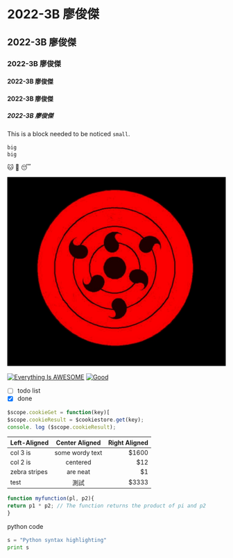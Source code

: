 # 2022-3B 廖俊傑
## 2022-3B 廖俊傑
### 2022-3B 廖俊傑
#### 2022-3B 廖俊傑
#### 2022-3B 廖俊傑
##### 2022-3B 廖俊傑

This is a block needed to be noticed `small`. 

```
big
big
```

🐱 💋 😴

![EYES](777.jpg "https://www.newton.com.tw/wiki/%E7%B4%85%E5%8B%BE%E7%8E%89%E8%BC%AA%E8%BF%B4%E7%9C%BC")

[![Everything Is AWESOME](https://img.youtube.com/vi/StTqXEQ2l-Y/0.jpg)](https://www.youtube.com/watch?v=StTqXEQ2l-Y "Everything Is AWESOME")
[![Good](https://img.youtube.com/vi/sSm2dRarhPo/0.jpg)](https://www.youtube.com/watch?v=sSm2dRarhPo "Everything Is AWESOME")

- [ ] todo list
- [x] done

```js
$scope.cookieGet = function(key)[
$scope.cookieResult = $cookiestore.get(key);
console. log ($scope.cookieResult);
```

|Left-Aligned   | Center Aligned  | Right Aligned |
|:--------------|:---------------:|--------------:|
| col 3 is      | some wordy text | $1600
| col 2 is      | centered        | $12
| zebra stripes | are neat        | $1 
| test |測試         | $3333  |


```javascript
function myfunction(pl, p2){
return p1 * p2; // The function returns the product of pi and p2
}
```

python code
```python
s = "Python syntax highlighting"
print s
```
